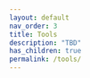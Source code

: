 ```yaml
---
layout: default
nav_order: 3
title: Tools
description: "TBD"
has_children: true
permalink: /tools/
---
```

